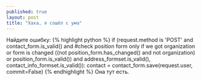 ```yaml
---
published: true
layout: post
title: "Хаха, я сошёл с ума"
---
```


Найдите ошибку:
{% highlight python %}
	if (request.method is 'POST' and
        contact_form.is_valid() and
        #check position form only if we got organization or form is changed
        ((not position_form.has_changed() and not organization) or position_form.is_valid()) and
        address_formset.is_valid(),
            contact_info_formset.is_valid()):
        contact = contact_form.save(request.user, commit=False)
{% endhighlight %}
Она тут есть. 
